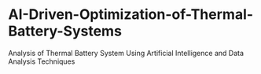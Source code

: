 # AI-Driven-Optimization-of-Thermal-Battery-Systems
Analysis of Thermal Battery System Using Artificial Intelligence and Data Analysis Techniques
